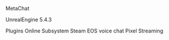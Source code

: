 MetaChat

UnrealEngine 5.4.3

Plugins
  Online Subsystem Steam
  EOS voice chat
  Pixel Streaming
  

